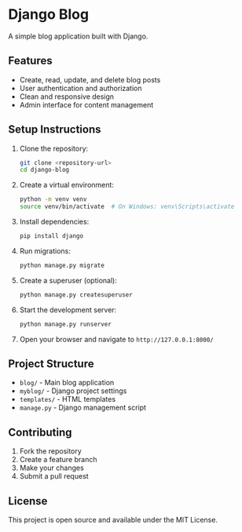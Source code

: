 # Django Blog

A simple blog application built with Django.

## Features

- Create, read, update, and delete blog posts
- User authentication and authorization
- Clean and responsive design
- Admin interface for content management

## Setup Instructions

1. Clone the repository:

   ```bash
   git clone <repository-url>
   cd django-blog
   ```

2. Create a virtual environment:

   ```bash
   python -m venv venv
   source venv/bin/activate  # On Windows: venv\Scripts\activate
   ```

3. Install dependencies:

   ```bash
   pip install django
   ```

4. Run migrations:

   ```bash
   python manage.py migrate
   ```

5. Create a superuser (optional):

   ```bash
   python manage.py createsuperuser
   ```

6. Start the development server:

   ```bash
   python manage.py runserver
   ```

7. Open your browser and navigate to `http://127.0.0.1:8000/`

## Project Structure

- `blog/` - Main blog application
- `myblog/` - Django project settings
- `templates/` - HTML templates
- `manage.py` - Django management script

## Contributing

1. Fork the repository
2. Create a feature branch
3. Make your changes
4. Submit a pull request

## License

This project is open source and available under the MIT License.
